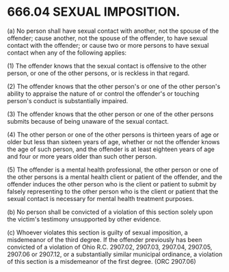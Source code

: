 666.04 SEXUAL IMPOSITION.
=========================

​(a) No person shall have sexual contact with another, not the spouse of
the offender; cause another, not the spouse of the offender, to have
sexual contact with the offender; or cause two or more persons to have
sexual contact when any of the following applies:

​(1) The offender knows that the sexual contact is offensive to the
other person, or one of the other persons, or is reckless in that
regard.

​(2) The offender knows that the other person's or one of the other
person's ability to appraise the nature of or control the offender's or
touching person's conduct is substantially impaired.

​(3) The offender knows that the other person or one of the other
persons submits because of being unaware of the sexual contact.

​(4) The other person or one of the other persons is thirteen years of
age or older but less than sixteen years of age, whether or not the
offender knows the age of such person, and the offender is at least
eighteen years of age and four or more years older than such other
person.

​(5) The offender is a mental health professional, the other person or
one of the other persons is a mental health client or patient of the
offender, and the offender induces the other person who is the client or
patient to submit by falsely representing to the other person who is the
client or patient that the sexual contact is necessary for mental health
treatment purposes.

​(b) No person shall be convicted of a violation of this section solely
upon the victim's testimony unsupported by other evidence.

​(c) Whoever violates this section is guilty of sexual imposition, a
misdemeanor of the third degree. If the offender previously has been
convicted of a violation of Ohio R.C. 2907.02, 2907.03, 2907.04,
2907.05, 2907.06 or 2907.12, or a substantially similar municipal
ordinance, a violation of this section is a misdemeanor of the first
degree. (ORC 2907.06)
